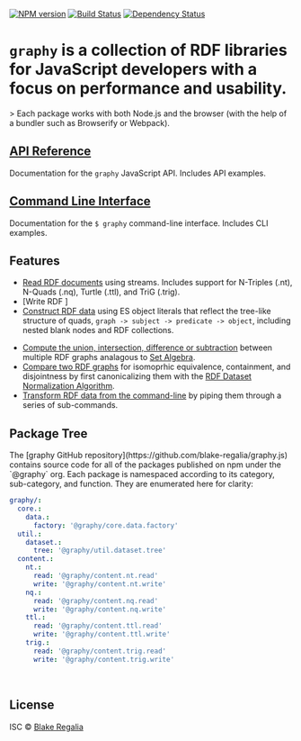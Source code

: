 
[![NPM version][npm-image]][npm-url] [![Build Status][travis-image]][travis-url] [![Dependency Status][daviddm-image]][daviddm-url] 

<h1>
  <code class="super-graphy">graphy</code> is a collection of RDF libraries for JavaScript developers with a focus on performance and usability.
</h1>
> Each package works with both Node.js and the browser (with the help of a bundler such as Browserify or Webpack).

<br />

## [API Reference](api)
<div class="larger">
  Documentation for the <code>graphy</code> JavaScript API. Includes API examples.
</div>

## [Command Line Interface](cli)
<div class="larger">
  Documentation for the <code>$ graphy</code> command-line interface. Includes CLI examples.
</div>

## Features
 - [Read RDF documents](content.textual#verb_read) using streams. Includes support for N-Triples (.nt), N-Quads (.nq), Turtle (.ttl), and TriG (.trig).
 - [Write RDF ]
 - [Construct RDF data](concise#hash_c3) using ES object literals that reflect the tree-like structure of quads, `graph -> subject -> predicate -> object`, including nested blank nodes and RDF collections.
<!-- - [High-performance](#performance) document readers. -->
 - [Compute the union, intersection, difference or subtraction](util.dataset.tree) between multiple RDF graphs analagous to [Set Algebra](https://en.wikipedia.org/wiki/Algebra_of_sets).
 - [Compare two RDF graphs](util.dataset.tree#method_canonicalize) for isomoprhic equivalence, containment, and disjointness by first canonicalizing them with the [RDF Dataset Normalization Algorithm](https://json-ld.github.io/normalization/spec/).
 - [Transform RDF data from the command-line](cli) by piping them through a series of sub-commands.


## Package Tree
<div class="larger">
  The [graphy GitHub repository](https://github.com/blake-regalia/graphy.js) contains source code for all of the packages published on npm under the `@graphy` org. Each package is namespaced according to its category, sub-category, and function. They are enumerated here for clarity:
</div>

```yaml
graphy/:
  core.:
    data.:
      factory: '@graphy/core.data.factory'
  util.:
    dataset.:
      tree: '@graphy/util.dataset.tree'
  content.:
    nt.:
      read: '@graphy/content.nt.read'
      write: '@graphy/content.nt.write'
    nq.:
      read: '@graphy/content.nq.read'
      write: '@graphy/content.nq.write'
    ttl.:
      read: '@graphy/content.ttl.read'
      write: '@graphy/content.ttl.write'
    trig.:
      read: '@graphy/content.trig.read'
      write: '@graphy/content.trig.write'
```

<br />



## License

ISC © [Blake Regalia]()


[npm-image]: https://badge.fury.io/js/graphy.svg
[npm-url]: https://npmjs.org/package/graphy
[travis-image]: https://travis-ci.org/blake-regalia/graphy.js.svg?branch=master
[travis-url]: https://travis-ci.org/blake-regalia/graphy.js
[daviddm-image]: https://david-dm.org/blake-regalia/graphy.js.svg?theme=shields.io
[daviddm-url]: https://david-dm.org/blake-regalia/graphy.js


<style>
  section h2 {
    margin-bottom: 6pt;
  }
</style>